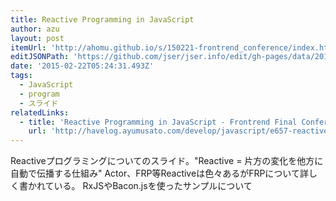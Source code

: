 ```yaml
---
title: Reactive Programming in JavaScript
author: azu
layout: post
itemUrl: 'http://ahomu.github.io/s/150221-frontrend_conference/index.html#1'
editJSONPath: 'https://github.com/jser/jser.info/edit/gh-pages/data/2015/02/index.json'
date: '2015-02-22T05:24:31.493Z'
tags:
  - JavaScript
  - program
  - スライド
relatedLinks:
  - title: 'Reactive Programming in JavaScript - Frontrend Final Conference 資料 ::ハブろぐ'
    url: 'http://havelog.ayumusato.com/develop/javascript/e657-reactive_programming_in_javascript.html'
---
```

Reactiveプログラミングについてのスライド。"Reactive = 片方の変化を他方に自動で伝播する仕組み"
Actor、FRP等Reactiveは色々あるがFRPについて詳しく書かれている。
RxJSやBacon.jsを使ったサンプルについて
